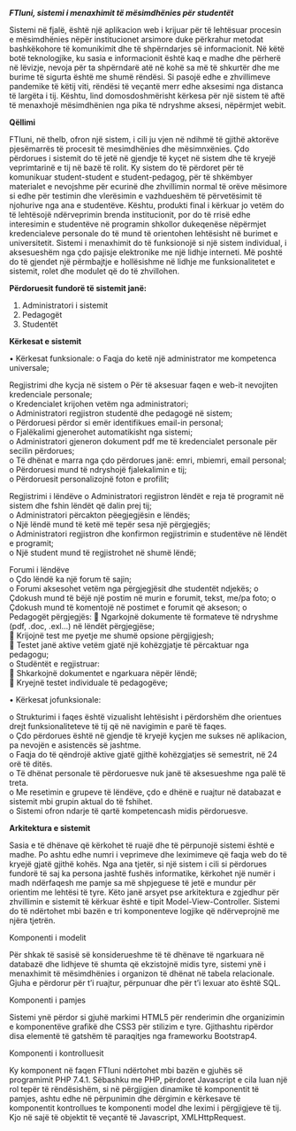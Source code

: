 ***FTIuni, sistemi i menaxhimit të mësimdhënies për studentët***

Sistemi në fjalë, është një aplikacion web i krijuar për të lehtësuar procesin e mësimdhënies nëpër institucionet arsimore duke përkrahur metodat bashkëkohore të komunikimit dhe të shpërndarjes së informacionit. Në këtë botë teknologjike, ku sasia e informacionit është kaq e madhe dhe përherë në lëvizje, nevoja për ta shpërndarë atë në kohë sa më të shkurtër dhe me burime të sigurta është me shumë rëndësi. Si pasojë edhe e zhvillimeve pandemike të këtij viti, rëndësi të veçantë merr edhe aksesimi nga distanca të largëta i tij. Kështu, lind domosdoshmërisht kërkesa për një sistem të aftë të menaxhojë mësimdhënien nga pika të ndryshme aksesi, nëpërmjet webit. 


**Qëllimi**

FTIuni, në thelb, ofron një  sistem, i cili ju vjen në ndihmë të gjithë aktorëve pjesëmarrës të procesit të mesimdhënies dhe mësimnxënies. Çdo përdorues i sistemit do të jetë në gjendje të kyçet në sistem dhe të kryejë veprimtarinë e tij në bazë të rolit.
Ky sistem  do të përdoret për të komunikuar student-student e student-pedagog, për të shkëmbyer materialet e nevojshme për ecurinë dhe zhvillimin normal të orëve mësimore si edhe për testimin dhe vlerësimin e vazhdueshëm të përvetësimit të njohurive nga ana e studentëve. Kështu, produkti final i kërkuar jo vetëm do të lehtësojë ndërveprimin brenda institucionit, por do të rrisë edhe interesimin e studentëve në programin shkollor dukeqenëse nëpërmjet kredencialeve personale do të mund të orientohen lehtësisht në burimet e universitetit. 
Sistemi i menaxhimit do të funksionojë si një sistem individual, i aksesueshëm nga çdo pajisje elektronike me një lidhje interneti. Më poshtë do të gjendet një përmbajtje e hollësishme në lidhje me funksionalitetet e sistemit, rolet dhe modulet që do të zhvillohen.


**Përdoruesit fundorë të sistemit janë:**

1.	Administratori i sistemit
2.	Pedagogët
3.	Studentët

**Kërkesat e sistemit**

•	Kërkesat funksionale:
o	Faqja do ketë një administrator me kompetenca universale;<br>


Regjistrimi dhe kycja në sistem
o	Për të aksesuar faqen e web-it nevojiten kredenciale personale;<br>
o	Kredencialet krijohen vetëm nga administratori;<br>
o	Administratori regjistron studentë dhe pedagogë në sistem;<br>
o	Përdoruesi përdor si emër identifikues email-in personal;<br>
o	Fjalëkalimi gjenerohet automatikisht nga sistemi;<br>
o	Administratori gjeneron dokument pdf me të kredencialet personale për secilin përdorues;<br>
o	Të dhënat e marra nga çdo përdorues janë: emri, mbiemri, email personal;<br>
o	Përdoruesi mund të ndryshojë fjalekalimin e tij;<br>
o	Përdoruesit personalizojnë foton e profilit;<br>

Regjistrimi i lëndëve
o	Administratori regjistron lëndët e reja të programit në sistem dhe fshin lëndët që dalin prej tij;<br>
o	Administratori përcakton pëegjegjësin e lëndës;<br>
o	Një lëndë mund të ketë më tepër sesa një përgjegjës;<br>
o	Administratori regjistron dhe konfirmon regjistrimin e studentëve në lëndët e programit;<br>
o	Një student mund të regjistrohet në shumë lëndë;<br>

Forumi i lëndëve<br>
o	Çdo lëndë ka një forum të sajin;<br>
o	Forumi aksesohet vetëm nga përgjegjësit dhe studentët ndjekës;
o	Çdokush mund të bëjë një postim në murin e forumit, tekst, me/pa foto;
o	Çdokush mund të komentojë në postimet e forumit që akseson;
o	Pedagogët përgjegjës:
	Ngarkojnë dokumente të formateve të ndryshme (pdf, .doc, .exl...) në lëndët përgjegjëse;<br>
	Krijojnë test me pyetje me shumë opsione përgjigjesh;<br>
	Testet janë aktive vetëm gjatë një kohëzgjatje të përcaktuar nga pedagogu;<br>
o	Studëntët e regjistruar:<br>
	Shkarkojnë dokumentet e ngarkuara nëpër lëndë;<br>
	Kryejnë testet individuale të pedagogëve;<br>

•	Kërkesat jofunksionale:<br>

o	Strukturimi i faqes është vizualisht lehtësisht i përdorshëm dhe orientues drejt funksionaliteteve të tij që në navigimin e parë të faqes.<br>
o	Çdo përdorues është në gjendje të kryejë kyçjen me sukses në aplikacion, pa nevojën e asistencës së jashtme. <br>
o	Faqja do të qëndrojë aktive gjatë gjithë kohëzgjatjes së semestrit, në 24 orë të ditës.<br>
o	Të dhënat personale të përdoruesve nuk janë të aksesueshme nga palë të treta.<br>
o	Me resetimin e grupeve të lëndëve, çdo e dhënë e ruajtur në databazat e sistemit mbi grupin aktual do të fshihet.<br>
o	Sistemi ofron ndarje të qartë kompetencash midis përdoruesve.<br>


**Arkitektura e sistemit**

Sasia e të dhënave që kërkohet të ruajë dhe të përpunojë sistemi është e madhe. Po ashtu edhe numri i veprimeve dhe leximimeve që faqja web do të kryejë gjatë gjithë kohës. Nga ana tjetër, si një sistem i cili si përdorues fundorë të saj ka persona jashtë fushës informatike, kërkohet një numër i madh ndërfaqesh me pamje sa më shpjeguese të jetë e mundur për orientim me lehtësi të tyre. Këto janë arsyet pse arkitektura e zgjedhur për zhvillimin e sistemit të kërkuar është e tipit Model-View-Controller. 
Sistemi do të ndërtohet mbi bazën e tri komponenteve logjike që ndërveprojnë me njëra tjetrën.<br>


Komponenti i modelit<br>

Për shkak të sasisë së konsiderueshme të të dhënave të ngarkuara në databazë dhe lidhjeve të shumta që ekzistojnë midis tyre, sistemi ynë i menaxhimit të mësimdhënies i organizon të dhënat në tabela relacionale. Gjuha e përdorur për t’i ruajtur, përpunuar dhe për t’i lexuar ato është SQL. <br>

Komponenti i pamjes<br>

Sistemi ynë përdor si gjuhë markimi HTML5 për renderimin dhe organizimin e komponentëve grafikë dhe CSS3 për stilizim e tyre. Gjithashtu ripërdor disa elementë të gatshëm të paraqitjes nga frameworku Bootstrap4. <br>


Komponenti i kontrolluesit<br>

Ky komponent në faqen FTIuni ndërtohet mbi bazën e gjuhës së programimit PHP 7.4.1. Sëbashku me PHP, përdoret Javascript e cila luan një rol tepër të rëndësishëm, si në përgjigjen dinamike të komponentit të pamjes, ashtu edhe në përpunimin dhe dërgimin e kërkesave të komponentit kontrollues te komponenti model dhe leximi i përgjigjeve të tij. Kjo në sajë të objektit të veçantë të Javascript, XMLHttpRequest.
